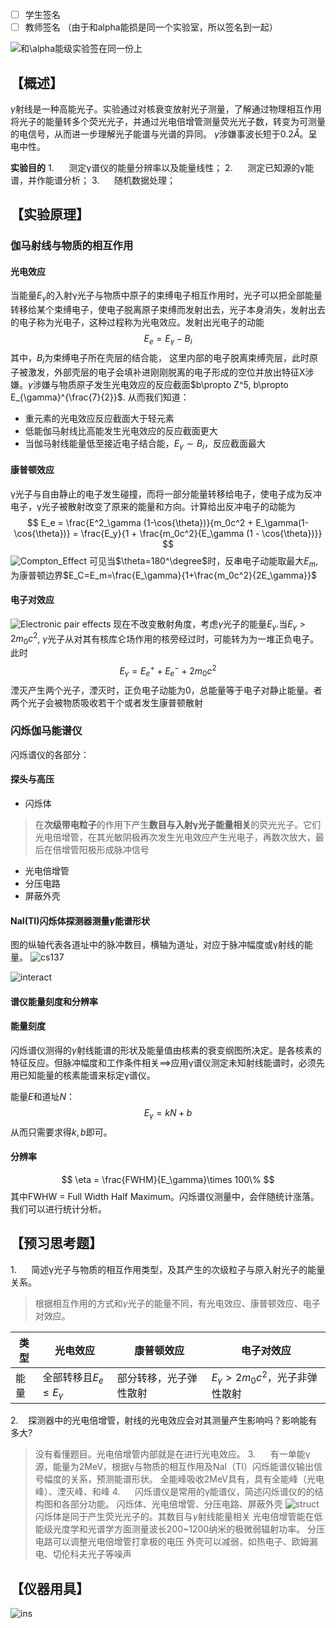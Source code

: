 - [ ] 学生签名 
- [ ] 教师签名 （由于和alpha能损是同一个实验室，所以签名到一起）

![和$\alpha$能级实验签在同一份上](./签名.jpg)
## 【概述】

$\gamma$射线是一种高能光子。实验通过对核衰变放射光子测量，了解通过物理相互作用将光子的能量转多个荧光光子，并通过光电倍增管测量荧光光子数，转变为可测量的电信号，从而进一步理解光子能谱与光谱的异同。
$\gamma$涉嫌事波长短于0.2$\mathring{A}$。呈电中性。

**实验目的**
1.      测定γ谱仪的能量分辨率以及能量线性；
2.      测定已知源的γ能谱，并作能谱分析；
3.      随机数据处理；

## 【实验原理】

### 伽马射线与物质的相互作用

#### 光电效应
当能量$E_\gamma$的入射γ光子与物质中原子的束缚电子相互作用时，光子可以把全部能量转移给某个束缚电子，使电子脱离原子束缚而发射出去，光子本身消失，发射出去的电子称为光电子，这种过程称为光电效应。发射出光电子的动能
$$
E_e = E_\gamma - B_i
$$
其中，$B_i$为束缚电子所在壳层的结合能， 这里内部的电子脱离束缚壳层，此时原子被激发，外部壳层的电子会填补进刚刚脱离的电子形成的空位并放出特征X涉嫌。$\gamma$涉嫌与物质原子发生光电效应的反应截面$b\propto Z^5, b\propto E_{\gamma}^{\frac{7}{2}}$. 从而我们知道：
 - 重元素的光电效应反应截面大于轻元素 
 - 低能伽马射线比高能发生光电效应的反应截面更大
 - 当伽马射线能量低至接近电子结合能，$E_\gamma \sim B_i$，反应截面最大

#### 康普顿效应
γ光子与自由静止的电子发生碰撞，而将一部分能量转移给电子，使电子成为反冲电子，γ光子被散射改变了原来的能量和方向。计算给出反冲电子的动能为
$$
E_e = \frac{E^2_\gamma (1-\cos{\theta})}{m_0c^2 + E_\gamma(1-\cos{\theta})} = \frac{E_y}{1 + \frac{m_0c^2}{E_\gamma (1 - \cos{\theta})}}
$$
![Compton_Effect](./compton_scattering.png)
可见当$\theta=180^\degree$时，反串电子动能取最大$E_m$, 为康普顿边界$E_C=E_m=\frac{E_\gamma}{1+\frac{m_0c^2}{2E_\gamma}}$

#### 电子对效应

![Electronic pair effects](./electrons_pair_effect.png)
现在不改变散射角度，考虑$\gamma$光子的能量$E_\gamma$.当$E_\gamma > 2m_0c^2$, $\gamma$光子从对其有核库仑场作用的核旁经过时，可能转为为一堆正负电子。此时
$$
E_\gamma = E_e^+ + E_e^- + 2m_0c^2
$$
湮灭产生两个光子，湮灭时，正负电子动能为0，总能量等于电子对静止能量。者两个光子会被物质吸收若干个或者发生康普顿散射

### 闪烁伽马能谱仪

闪烁谱仪的各部分：
#### 探头与高压

-  闪烁体
> 在**次级带电粒子**的作用下产生**数目与入射γ光子能量相关**的荧光光子。它们光电倍增管，在其光敏阴极再次发生光电效应产生光电子，再数次放大，最后在倍增管阳极形成脉冲信号
- 光电倍增管
- 分压电路
- 屏蔽外壳

#### NaI(TI)闪烁体探测器测量$\gamma$能谱形状
图的纵轴代表各道址中的脉冲数目，横轴为道址，对应于脉冲幅度或γ射线的能量。
![cs137](./cs127.png)

![interact](./interactions.png)

#### 谱仪能量刻度和分辨率
<!--  
使用同级heading. 是便于查看
-->
#### 能量刻度
闪烁谱仪测得的$\gamma$射线能谱的形状及能量值由核素的衰变纲图所决定。是各核素的特征反应。但脉冲幅度和工作条件相关$\implies$应用γ谱仪测定未知射线能谱时，必须先用已知能量的核素能谱来标定γ谱仪。

能量$E$和道址$N$：
$$
E_\gamma = kN+b
$$
从而只需要求得$k,b$即可。

#### 分辨率
$$
\eta = \frac{FWHM}{E_\gamma}\times 100\%
$$
其中FWHW = Full Width Half Maximum。闪烁谱仪测量中，会伴随统计涨落。我们可以进行统计分析。


## 【预习思考题】



1.      简述γ光子与物质的相互作用类型，及其产生的次级粒子与原入射光子的能量关系。
> 根据相互作用的方式和$\gamma$光子的能量不同，有光电效应、康普顿效应、电子对效应。

  | 类型  |  光电效应  |  康普顿效应  |  电子对效应 |
  | --- | --- | --- | --- |
  | 能量 | 全部转移且$E_e \le E_\gamma$ | 部分转移，光子弹性散射 | $E_\gamma > 2m_0c^2$，光子非弹性散射|

2.      探测器中的光电倍增管，射线的光电效应会对其测量产生影响吗？影响能有多大?
>  没有看懂题目。光电倍增管内部就是在进行光电效应。
3.      有一单能γ源，能量为2MeV，根据γ与物质的相互作用及NaI（TI）闪烁能谱仪输出信号幅度的关系，预测能谱形状。
> 全能峰吸收2MeV具有，具有全能峰（光电峰）、湮灭峰、和峰
4.      闪烁谱仪是常用的γ能谱仪，简述闪烁谱仪的的结构图和各部分功能。
> 闪烁体、光电倍增管、分压电路、屏蔽外壳
> ![struct](./struct.png)
> 闪烁体是同于产生荧光光子的。其数目与$\gamma$射线能量相关
> 光电倍增管能在低能级光度学和光谱学方面测量波长200~1200纳米的极微弱辐射功率。
> 分压电路可以调整光电倍增管打拿极的电压
> 外壳可以减弱，如热电子、欧姆漏电、切伦科夫光子等噪声


## 【仪器用具】
![ins](./instructions.png)

